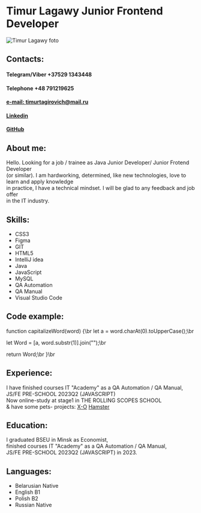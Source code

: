 # Timur Lagawy Junior Frontend Developer

![Timur Lagawy foto](https://avatars.githubusercontent.com/u/99760868?v=4)

## Contacts:

#### Telegram/Viber +37529 1343448

#### Telephone +48 791219625

#### [e-mail: timurtagirovich@mail.ru](timurtagirovich@mail.ru)

#### [Linkedin](https://www.linkedin.com/in/timur-lagawy/)

#### [GitHub](https://github.com/TimurLagawy)

## About me:

Hello. Looking for a job / trainee as Java Junior Developer/ Junior Frotend Developer\
 (or similar). I am hardworking, determined, like new technologies, love to learn and apply knowledge\
 in practice, I have a technical mindset. I will be glad to any feedback and job offer\
 in the IT industry.

## Skills:

- CSS3
- Figma
- GIT
- HTML5
- IntelliJ idea
- Java
- JavaScript
- MySQL
- QA Automation
- QA Manual
- Visual Studio Code

## Code example:

function capitalizeWord(word) {\br
let a = word.charAt(0).toUpperCase();\br

let Word = [a, word.substr(1)].join("");\br

return Word;\br
}\br

## Experience:

I have finished courses IT "Academy" as a QA Automation / QA Manual,\
JS/FE PRE-SCHOOL 2023Q2 (JAVASCRIPT)\
Now online-study at stage1 in THE ROLLING SCOPES SCHOOL\
& have some pets- projects: [X-O](https://x-o-game-timurlagawy.netlify.app/) [Hamster](https://hamster-game-timurlagawy.netlify.app/)

## Education:

I graduated BSEU in Minsk as Economist,\
finished courses IT "Academy" as a QA Automation / QA Manual,\
JS/FE PRE-SCHOOL 2023Q2 (JAVASCRIPT) in 2023.

## Languages:

- Belarusian Native
- English B1
- Polish B2
- Russian Native
